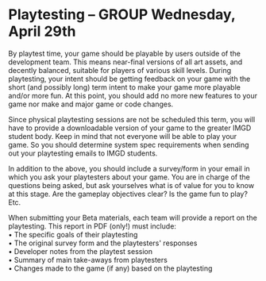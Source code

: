 # Playtesting – GROUP Wednesday, April 29th 
By playtest time, your game should be playable by users outside of the development team. This means
near-final versions of all art assets, and decently balanced, suitable for players of various skill levels.
During playtesting, your intent should be getting feedback on your game with the short (and possibly
long) term intent to make your game more playable and/or more fun. At this point, you should add no
more new features to your game nor make and major game or code changes.

Since physical playtesting sessions are not be scheduled this term, you will have to provide a downloadable version of your game to the greater IMGD student body. Keep in mind that not everyone will be able to play your game. So you should determine system spec requirements when sending out your playtesting emails to IMGD students.

In addition to the above, you should include a survey/form in your email in which you ask your playtesters about your game. You are in charge of the questions being asked, but ask yourselves what is of value for you to know at this stage. Are the gameplay objectives clear? Is the game fun to play? Etc.

When submitting your Beta materials, each team will provide a report on the playtesting. This report in PDF (only!) must include:   
• The specific goals of their playtesting   
• The original survey form and the playtesters' responses   
• Developer notes from the playtest session   
• Summary of main take-aways from playtesters   
• Changes made to the game (if any) based on the playtesting   
